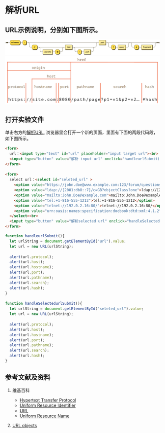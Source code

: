 # 解析URL

## URL示例说明，分别如下图所示。

![](/images/章8-理解网站开发的重要功能/解析URL/url说明1.png)
![](/images/章8-理解网站开发的重要功能/解析URL/url说明2.png)

## 打开实验文件

单击右方的[解析URL](https://codepen.io/quanbinn/pen/GRomwLe), 浏览器里会打开一个新的页面，里面有下面的两段代码段，如下图所示。

```html
<form>
  url：<input type="text" id="url" placeholder="input target url"><br>
  <input type="button" value="解析 input url" onclick="handleurlSubmit()"/><br>
</form>

<form>
  select url：<select id="seleted_url" >
    <option value="https://john.doe@www.example.com:123/forum/questions/?tag=networking&order=newest#top">https://john.doe@www.example.com:123/forum/questions/?tag=networking&order=newest#top</option>
    <option value="ldap://[2001:db8::7]/c=GB?objectClass?one">ldap://[2001:db8::7]/c=GB?objectClass?one</option>
    <option value="mailto:John.Doe@example.com">mailto:John.Doe@example.com</option>
    <option value="tel:+1-816-555-1212">tel:+1-816-555-1212</option>
    <option value="telnet://192.0.2.16:80/">telnet://192.0.2.16:80/</option> 
    <option value="urn:oasis:names:specification:docbook:dtd:xml:4.1.2">urn:oasis:names:specification:docbook:dtd:xml:4.1.2/</option>
  </select><br>
  <input type="button" value="解析selected url" onclick="handleSelectedurlSubmit()"/><br>
</form>
```

```javascript
function handleurlSubmit(){
  let urlString = document.getElementById("url").value;
  let url = new URL(urlString);

  alert(url.protocol); 
  alert(url.host); 
  alert(url.hostname);
  alert(url.port);  
  alert(url.pathname);   
  alert(url.search);
  alert(url.hash);
}

function handleSelectedurlSubmit(){
  let urlString = document.getElementById("seleted_url").value;
  let url = new URL(urlString);

  alert(url.protocol); 
  alert(url.host); 
  alert(url.hostname);
  alert(url.port);  
  alert(url.pathname);   
  alert(url.search);
  alert(url.hash);
}
```

## 参考文献及资料

1. 维基百科
	- [Hypertext Transfer Protocol](https://en.wikipedia.org/wiki/Hypertext_Transfer_Protocol) 
	- [Uniform Resource Identifier](https://en.wikipedia.org/wiki/Uniform_Resource_Identifier)
	- [URL](https://en.wikipedia.org/wiki/URL)
	- [Uniform Resource Name](https://en.wikipedia.org/wiki/Uniform_Resource_Name)

2. [URL objects](https://javascript.info/url)

